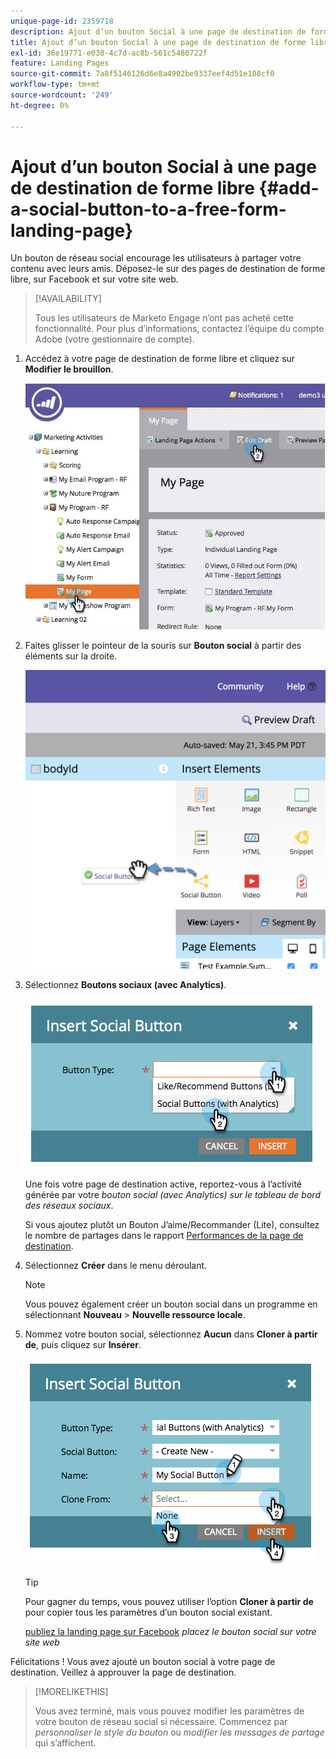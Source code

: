 ```yaml
---
unique-page-id: 2359718
description: Ajout d’un bouton Social à une page de destination de forme libre - Documents Marketo - Documentation du produit
title: Ajout d’un bouton Social à une page de destination de forme libre
exl-id: 36e19771-e038-4c7d-ac8b-561c5480722f
feature: Landing Pages
source-git-commit: 7a8f5146126d6e8a4902be9337eef4d51e108cf0
workflow-type: tm+mt
source-wordcount: '249'
ht-degree: 0%

---
```


# Ajout d’un bouton Social à une page de destination de forme libre {#add-a-social-button-to-a-free-form-landing-page}

Un bouton de réseau social encourage les utilisateurs à partager votre contenu avec leurs amis. Déposez-le sur des pages de destination de forme libre, sur Facebook et sur votre site web.

>[!AVAILABILITY]
>
>Tous les utilisateurs de Marketo Engage n’ont pas acheté cette fonctionnalité. Pour plus d’informations, contactez l’équipe du compte Adobe (votre gestionnaire de compte).

1. Accédez à votre page de destination de forme libre et cliquez sur **Modifier le brouillon**.

   ![](assets/scoring.jpg)

1. Faites glisser le pointeur de la souris sur **Bouton social** à partir des éléments sur la droite.

   ![](assets/image2015-5-21-15-3a47-3a46.png)

1. Sélectionnez **Boutons sociaux (avec Analytics)**.

   ![](assets/image2014-9-17-10-3a35-3a13.png)

   Une fois votre page de destination active, reportez-vous à l’activité générée par votre _bouton social (avec Analytics) sur le tableau de bord des réseaux sociaux_.

   Si vous ajoutez plutôt un Bouton J’aime/Recommander (Lite), consultez le nombre de partages dans le rapport [Performances de la page de destination](/help/marketo/product-docs/demand-generation/landing-pages/understanding-landing-pages/landing-page-performance-report.md).

1. Sélectionnez **Créer** dans le menu déroulant.

   >[!NOTE]
   >
   >Vous pouvez également créer un bouton social dans un programme en sélectionnant **Nouveau** > **Nouvelle ressource locale**.

1. Nommez votre bouton social, sélectionnez **Aucun** dans **Cloner à partir de**, puis cliquez sur **Insérer**.

   ![](assets/image2014-9-17-10-3a35-3a26.png)

   >[!TIP]
   >
   >Pour gagner du temps, vous pouvez utiliser l’option **Cloner à partir de** pour copier tous les paramètres d’un bouton social existant.

   [publiez la landing page sur Facebook](/help/marketo/product-docs/demand-generation/facebook/publish-landing-pages-to-facebook.md) _placez le bouton social sur votre site web_

Félicitations ! Vous avez ajouté un bouton social à votre page de destination. Veillez à approuver la page de destination.

>[!MORELIKETHIS]
>
>Vous avez terminé, mais vous pouvez modifier les paramètres de votre bouton de réseau social si nécessaire. Commencez par _personnaliser le style du bouton_ ou _modifier les messages de partage_ qui s’affichent.
